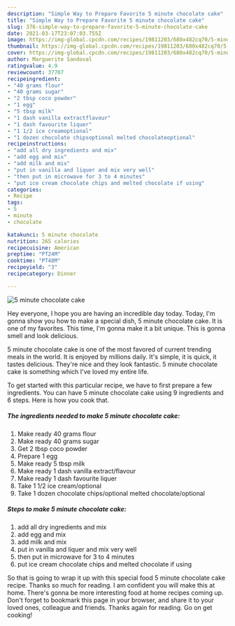 ```yaml
---
description: "Simple Way to Prepare Favorite 5 minute chocolate cake"
title: "Simple Way to Prepare Favorite 5 minute chocolate cake"
slug: 376-simple-way-to-prepare-favorite-5-minute-chocolate-cake
date: 2021-03-17T23:07:03.755Z
image: https://img-global.cpcdn.com/recipes/19811203/680x482cq70/5-minute-chocolate-cake-recipe-main-photo.jpg
thumbnail: https://img-global.cpcdn.com/recipes/19811203/680x482cq70/5-minute-chocolate-cake-recipe-main-photo.jpg
cover: https://img-global.cpcdn.com/recipes/19811203/680x482cq70/5-minute-chocolate-cake-recipe-main-photo.jpg
author: Marguerite Sandoval
ratingvalue: 4.9
reviewcount: 37707
recipeingredient:
- "40 grams flour"
- "40 grams sugar"
- "2 tbsp coco powder"
- "1 egg"
- "5 tbsp milk"
- "1 dash vanilla extractflavour"
- "1 dash favourite liquer"
- "1 1/2 ice creamoptional"
- "1 dozen chocolate chipsoptional melted chocolateoptional"
recipeinstructions:
- "add all dry ingredients and mix"
- "add egg and mix"
- "add milk and mix"
- "put in vanilla and liquer and mix very well"
- "then put in microwave for 3 to 4 minutes"
- "put ice cream chocolate chips and melted chocolate if using"
categories:
- Recipe
tags:
- 5
- minute
- chocolate

katakunci: 5 minute chocolate 
nutrition: 265 calories
recipecuisine: American
preptime: "PT24M"
cooktime: "PT48M"
recipeyield: "3"
recipecategory: Dinner

---
```



![5 minute chocolate cake](https://img-global.cpcdn.com/recipes/19811203/680x482cq70/5-minute-chocolate-cake-recipe-main-photo.jpg)

Hey everyone, I hope you are having an incredible day today. Today, I'm gonna show you how to make a special dish, 5 minute chocolate cake. It is one of my favorites. This time, I'm gonna make it a bit unique. This is gonna smell and look delicious.



5 minute chocolate cake is one of the most favored of current trending meals in the world. It is enjoyed by millions daily. It's simple, it is quick, it tastes delicious. They're nice and they look fantastic. 5 minute chocolate cake is something which I've loved my entire life.


To get started with this particular recipe, we have to first prepare a few ingredients. You can have 5 minute chocolate cake using 9 ingredients and 6 steps. Here is how you cook that.

<!--inarticleads1-->

##### The ingredients needed to make 5 minute chocolate cake:

1. Make ready 40 grams flour
1. Make ready 40 grams sugar
1. Get 2 tbsp coco powder
1. Prepare 1 egg
1. Make ready 5 tbsp milk
1. Make ready 1 dash vanilla extract/flavour
1. Make ready 1 dash favourite liquer
1. Take 1 1/2 ice cream/optional
1. Take 1 dozen chocolate chips/optional melted chocolate/optional




<!--inarticleads2-->

##### Steps to make 5 minute chocolate cake:

1. add all dry ingredients and mix
1. add egg and mix
1. add milk and mix
1. put in vanilla and liquer and mix very well
1. then put in microwave for 3 to 4 minutes
1. put ice cream chocolate chips and melted chocolate if using




So that is going to wrap it up with this special food 5 minute chocolate cake recipe. Thanks so much for reading. I am confident you will make this at home. There's gonna be more interesting food at home recipes coming up. Don't forget to bookmark this page in your browser, and share it to your loved ones, colleague and friends. Thanks again for reading. Go on get cooking!
